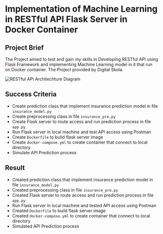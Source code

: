 # Implementation of Machine Learning in RESTful API Flask Server in Docker Container 

## Project Brief
The Project aimed to test and gain my skills in Developing RESTful API using Flask Framework and implementing Machine Learning model in it that run on Docker container. The Project provided by Digital Skola. 



![RESTful API Architechture Diagram](https://github.com/artso17/docker-flask-api-ml/assets/78079780/e8cff4f8-9df3-41a4-a2e4-ecbba86f992e)

## Success Criteria
- Create prediction class that implement insurance prediction model in file `insurance_model.py`
- Create preprocessing class in file `insurance_pre.py`
- Create Flask server to route access and run prediction process in file `app.py`
- Run Flask server  in local machine and test API access using Postman
- Create `Dockerfile` to build flask server image
- Create `docker-compose.yml` to create container that connect to local directory
- Simulate API Prediction process

## Result
- Created prediction class that implement insurance prediction model in file `insurance_model.py`
- Created preprocessing class in file `insurance_pre.py`
- Created Flask server to route access and run prediction process in file `app.py`
- Run Flask server  in local machine and tested API access using Postman
- Created `Dockerfile` to build flask server image
- Created `docker-compose.yml` to create container that connect to local directory
- Simulated API Prediction process
